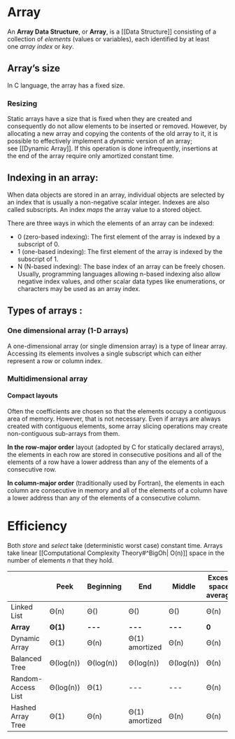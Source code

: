 # Array
An **Array Data Structure**, or **Array**, is a [[Data Structure]] consisting of a collection of *elements* (values or variables), each identified by at least one *array index* or *key*.

## Array’s size
In C language, the array has a fixed size.

### Resizing
Static arrays have a size that is fixed when they are created and consequently do not allow elements to be inserted or removed. However, by allocating a new array and copying the contents of the old array to it, it is possible to effectively implement a _dynamic_ version of an array; see [[Dynamic Array]]. If this operation is done infrequently, insertions at the end of the array require only amortized constant time.

## Indexing in an array:
When data objects are stored in an array, individual objects are selected by an index that is usually a non-negative scalar integer. Indexes are also called subscripts. An index *maps* the array value to a stored object.

There are three ways in which the elements of an array can be indexed:

- 0 (zero-based indexing): The first element of the array is indexed by a subscript of 0.
- 1 (one-based indexing): The first element of the array is indexed by the subscript of 1.
- N (N-based indexing): The base index of an array can be freely chosen. Usually, programming languages allowing n-based indexing also allow negative index values, and other scalar data types like enumerations, or characters may be used as an array index.

## Types of arrays :
### One dimensional array (1-D arrays)
A one-dimensional array (or single dimension array) is a type of linear array. Accessing its elements involves a single subscript which can either represent a row or column index.

### Multidimensional array
#### Compact layouts
Often the coefficients are chosen so that the elements occupy a contiguous area of memory. However, that is not necessary. Even if arrays are always created with contiguous elements, some array slicing operations may create non-contiguous sub-arrays from them.

**In the row-major order** layout (adopted by C for statically declared arrays), the elements in each row are stored in consecutive positions and all of the elements of a row have a lower address than any of the elements of a consecutive row.

**In column-major order** (traditionally used by Fortran), the elements in each column are consecutive in memory and all of the elements of a column have a lower address than any of the elements of a consecutive column.

# Efficiency
Both *store* and *select* take (deterministic worst case) constant time. Arrays take linear [[Computational Complexity Theory#^BigOh| O(n)]] space in the number of elements *n* that they hold.

|                    | Peek      | Beginning | End            | Middle    | Excess space, average |
| ------------------ | --------- | --------- | -------------- | --------- | --------------------- |
| Linked List        | Θ(n)      | Θ()       | Θ()            | Θ()       | Θ(n)                  |
| **Array**          | **Θ(1)**  | **---**   | **---**        | **---**   | **0**                     |
| Dynamic Array      | Θ(1)      | Θ(n)      | Θ(1) amortized | Θ(n)      | Θ(n)                  |
| Balanced Tree      | Θ(log(n)) | Θ(log(n)) | Θ(log(n))      | Θ(log(n)) | Θ(n)                  |
| Random-Access List | Θ(log(n)) | Θ(1)      | ---            | ---       | Θ(n)                  |
| Hashed Array Tree  | Θ(1)      | Θ(n)      | Θ(1) amortized | Θ(n)      | Θ(n)                  |
